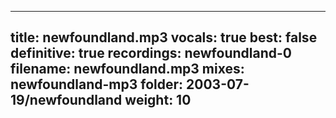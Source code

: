 
---
title: newfoundland.mp3
vocals: true
best: false
definitive: true
recordings: newfoundland-0
filename: newfoundland.mp3
mixes: newfoundland-mp3
folder: 2003-07-19/newfoundland
weight: 10
---
